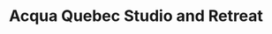 ---
title: "Acqua Quebec Studio and Retreat"
url: /guelph/acqua-quebec-studio-and-retreat/
shop: beauty
---